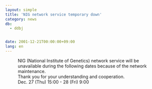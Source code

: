 ```yaml
---
layout: simple
title: 'NIG network service temporary down'
category: news
db:
  - ddbj


date: 2001-12-21T00:00:00+09:00
lang: en
---
```


<dd>NIG (National Institute of Genetics) network service will be unavailable during the following dates because of the network maintenance.<br>
<dd>Thank you for your understanding and cooperation.<br>
<dd>Dec. 27 (Thu) 15:00 - 28 (Fri) 9:00</dd>
</dd>
</dd>
